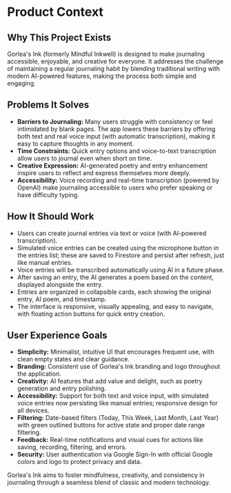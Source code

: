 # Product Context

## Why This Project Exists

Gorlea's Ink (formerly Mindful Inkwell) is designed to make journaling accessible, enjoyable, and creative for everyone. It addresses the challenge of maintaining a regular journaling habit by blending traditional writing with modern AI-powered features, making the process both simple and engaging.

## Problems It Solves

- **Barriers to Journaling:** Many users struggle with consistency or feel intimidated by blank pages. The app lowers these barriers by offering both text and real voice input (with automatic transcription), making it easy to capture thoughts in any moment.
- **Time Constraints:** Quick entry options and voice-to-text transcription allow users to journal even when short on time.
- **Creative Expression:** AI-generated poetry and entry enhancement inspire users to reflect and express themselves more deeply.
- **Accessibility:** Voice recording and real-time transcription (powered by OpenAI) make journaling accessible to users who prefer speaking or have difficulty typing.

## How It Should Work

- Users can create journal entries via text or voice (with AI-powered transcription).
- Simulated voice entries can be created using the microphone button in the entries list; these are saved to Firestore and persist after refresh, just like manual entries.
- Voice entries will be transcribed automatically using AI in a future phase.
- After saving an entry, the AI generates a poem based on the content, displayed alongside the entry.
- Entries are organized in collapsible cards, each showing the original entry, AI poem, and timestamp.
- The interface is responsive, visually appealing, and easy to navigate, with floating action buttons for quick entry creation.

## User Experience Goals

- **Simplicity:** Minimalist, intuitive UI that encourages frequent use, with clean empty states and clear guidance.
- **Branding:** Consistent use of Gorlea's Ink branding and logo throughout the application.
- **Creativity:** AI features that add value and delight, such as poetry generation and entry polishing.
- **Accessibility:** Support for both text and voice input, with simulated voice entries now persisting like manual entries; responsive design for all devices.
- **Filtering:** Date-based filters (Today, This Week, Last Month, Last Year) with green outlined buttons for active state and proper date range filtering.
- **Feedback:** Real-time notifications and visual cues for actions like saving, recording, filtering, and errors.
- **Security:** User authentication via Google Sign-In with official Google colors and logo to protect privacy and data.

Gorlea's Ink aims to foster mindfulness, creativity, and consistency in journaling through a seamless blend of classic and modern technology.
